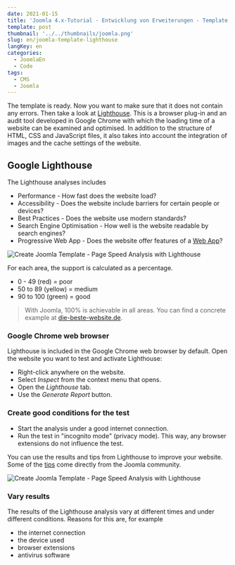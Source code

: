 ```yaml
---
date: 2021-01-15
title: 'Joomla 4.x-Tutorial - Entwicklung von Erweiterungen - Template - Lighthouse'
template: post
thumbnail: '../../thumbnails/joomla.png'
slug: en/joomla-template-lighthouse
langKey: en
categories:
  - JoomlaEn
  - Code
tags:
  - CMS
  - Joomla
---
```


The template is ready. Now you want to make sure that it does not contain any errors. Then take a look at [Lighthouse](https://developers.google.com/web/tools/lighthouse). This is a browser plug-in and an audit tool developed in Google Chrome with which the loading time of a website can be examined and optimised. In addition to the structure of HTML, CSS and JavaScript files, it also takes into account the integration of images and the cache settings of the website.

## Google Lighthouse

The Lighthouse analyses includes

- Performance - How fast does the website load?
- Accessibility - Does the website include barriers for certain people or devices?
- Best Practices - Does the website use modern standards?
- Search Engine Optimisation - How well is the website readable by search engines?
- Progressive Web App - Does the website offer features of a [Web App](https://de.wikipedia.org/wiki/Mobile_App)?

![Create Joomla Template - Page Speed Analysis with Lighthouse](/images/j4x47x1.png)

For each area, the support is calculated as a percentage.

- 0 - 49 (red) = poor
- 50 to 89 (yellow) = medium
- 90 to 100 (green) = good

> With Joomla, 100% is achievable in all areas. You can find a concrete example at [die-beste-website.de](https://die-beste-website.de/test/lighthouse).

### Google Chrome web browser

Lighthouse is included in the Google Chrome web browser by default. Open the website you want to test and activate Lighthouse:

- Right-click anywhere on the website.
- Select _Inspect_ from the context menu that opens.
- Open the _Lighthouse_ tab.
- Use the _Generate Report_ button.

### Create good conditions for the test

- Start the analysis under a good internet connection.
- Run the test in "incognito mode" (privacy mode). This way, any browser extensions do not influence the test.

You can use the results and tips from Lighthouse to improve your website. Some of the [tips](https://github.com/GoogleChrome/lighthouse-stack-packs/pull/44/files) come directly from the Joomla community.

![Create Joomla Template - Page Speed Analysis with Lighthouse](/images/j4x47x2.png)

### Vary results

The results of the Lighthouse analysis vary at different times and under different conditions. Reasons for this are, for example

- the internet connection
- the device used
- browser extensions
- antivirus software
